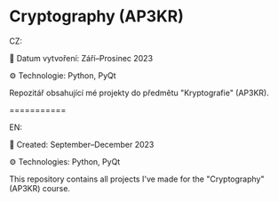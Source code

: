 ﻿# Cryptography (AP3KR)

CZ:

:calendar: Datum vytvoření: Září–Prosinec 2023

:gear: Technologie: Python, PyQt

Repozitář obsahující mé projekty do předmětu "Kryptografie" (AP3KR).

===========

EN:

:calendar: Created: September–December 2023

:gear: Technologies: Python, PyQt

This repository contains all projects I've made for the "Cryptography" (AP3KR) course.



